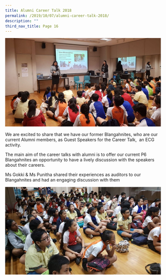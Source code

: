 ```yaml
---
title: Alumni Career Talk 2018
permalink: /2019/10/07/alumni-career-talk-2018/
description: ""
third_nav_title: Page 16
---
```

<img src="/images/Capture-1024x580.jpg">
<p>We are excited to share that&nbsp;we have our former Blangahnites, who are our current Alumni members, as Guest Speakers for the Career Talk,&nbsp; an ECG activity.</p>
<p>The main aim of the career talks&nbsp;with&nbsp;alumni&nbsp;is to&nbsp;offer our current P6 Blangahnites an opportunity to have a lively discussion with the speakers about&nbsp;their&nbsp;careers.</p>
<p>Ms Gokki &amp; Ms Punitha shared their experiences as auditors to our Blangahnites and had an engaging discussion with them</p>
<img src="/images/Capture-1-1024x577.jpg">